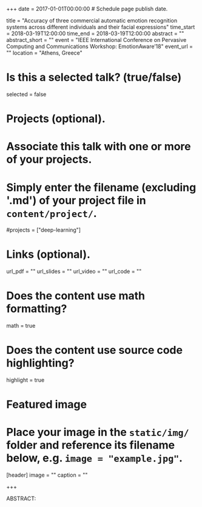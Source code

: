 +++
date = 2017-01-01T00:00:00  # Schedule page publish date.

title = "Accuracy of three commercial automatic emotion recognition systems across different individuals and their facial expressions"
time_start = 2018-03-19T12:00:00
time_end = 2018-03-19T12:00:00
abstract = ""
abstract_short = ""
event = "IEEE International Conference on Pervasive Computing and Communications Workshop: EmotionAware’18"
event_url = ""
location = "Athens, Greece"

# Is this a selected talk? (true/false)
selected = false

# Projects (optional).
#   Associate this talk with one or more of your projects.
#   Simply enter the filename (excluding '.md') of your project file in `content/project/`.
#projects = ["deep-learning"]

# Links (optional).
url_pdf = ""
url_slides = ""
url_video = ""
url_code = ""

# Does the content use math formatting?
math = true

# Does the content use source code highlighting?
highlight = true

# Featured image
# Place your image in the `static/img/` folder and reference its filename below, e.g. `image = "example.jpg"`.
[header]
image = ""
caption = ""

+++

ABSTRACT: 
